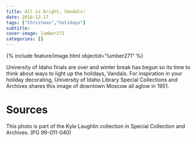 ```yaml
---
title: All is bright, Vandals!
date: 2018-12-17
tags: ["Christmas","holidays"]
subtitle: 
cover-image: lumber271
categories: []
---
```


{% include feature/image.html objectid="lumber271" %}

University of Idaho finals are over and winter break has begun so its time to think about ways to light up the holidays, Vandals. For inspiration in your holiday decorating, University of Idaho Library Special Collections and Archives shares this image of downtown Moscow all aglow in 1951.

# Sources

This photo is part of the Kyle Laughlin collection in Special Collection and Archives. (PG 99-011-040)